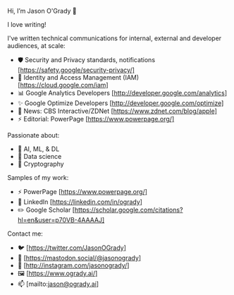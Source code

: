 Hi, I’m Jason O'Grady 👋 

I love writing!

I've written technical communications for internal, external and developer audiences, at scale:

- 🛡 Security and Privacy standards, notifications [https://safety.google/security-privacy/]
- 🪪 Identity and Access Management (IAM) [https://cloud.google.com/iam]
- 📊 Google Analytics Developers [http://developer.google.com/analytics]
- ✨ Google Optimize Developers [http://developer.google.com/optimize]
- 📰 News: CBS Interactive/ZDNet [https://www.zdnet.com/blog/apple]
- ⚡️ Editorial: PowerPage [https://www.powerpage.org/]

Passionate about:
- 🧠 AI, ML, & DL
- 🧮 Data science
- 🔐 Cryptography

Samples of my work:
- ⚡️ PowerPage [https://www.powerpage.org/]
- 💼 LinkedIn [https://linkedin.com/in/ogrady]
- ✏️ Google Scholar [https://scholar.google.com/citations?hl=en&user=p70VB-4AAAAJ]

Contact me:
- 🐦 [https://twitter.com/JasonOGrady]
- 🐘 [https://mastodon.social/@jasonogrady]
- 📸 [http://instagram.com/jasonogrady/]
- 🖼️ [https://www.ogrady.ai/]
- 📫 [mailto:jason@ogrady.ai]

<!---
jasonogrady/jasonogrady is a ✨ special ✨ repository because its `README.md` (this file) appears on your GitHub profile.
You can click the Preview link to take a look at your changes.
--->
